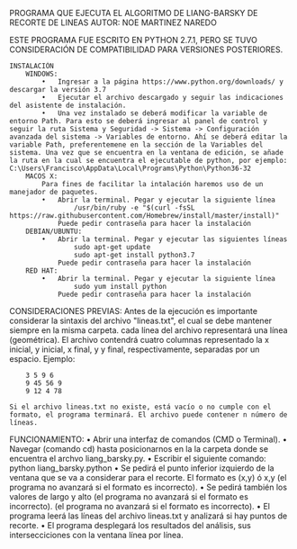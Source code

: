 PROGRAMA QUE EJECUTA EL ALGORITMO DE LIANG-BARSKY DE RECORTE DE LINEAS
AUTOR: NOE MARTINEZ NAREDO

ESTE PROGRAMA FUE ESCRITO EN PYTHON 2.7.1, PERO SE TUVO CONSIDERACIÓN DE COMPATIBILIDAD PARA VERSIONES POSTERIORES.

	INSTALACIÓN
		WINDOWS:
			•	Ingresar a la página https://www.python.org/downloads/ y descargar la versión 3.7
			•	Ejecutar el archivo descargado y seguir las indicaciones del asistente de instalación.
			•	Una vez instalado se deberá modificar la variable de entorno Path. Para esto se deberá ingresar al panel de control y seguir la ruta Sistema y Seguridad -> Sistema -> Configuración avanzada del sistema -> Variables de entorno. Ahí se deberá editar la variable Path, preferentemene en la sección de la Variables del sistema. Una vez que se encuentra en la ventana de edición, se añade la ruta en la cual se encuentra el ejecutable de python, por ejemplo: C:\Users\Francisco\AppData\Local\Programs\Python\Python36-32
		MACOS X:
			Para fines de facilitar la intalación haremos uso de un manejador de paquetes.
			•	Abrir la terminal. Pegar y ejecutar la siguiente línea
					/usr/bin/ruby -e "$(curl -fsSL https://raw.githubusercontent.com/Homebrew/install/master/install)"
				Puede pedir contraseña para hacer la instalación
		DEBIAN/UBUNTU:
			•	Abrir la terminal. Pegar y ejecutar las siguientes líneas
					sudo apt-get update
					sudo apt-get install python3.7
				Puede pedir contraseña para hacer la instalación
		RED HAT:
			•	Abrir la terminal. Pegar y ejecutar la siguiente línea
					sudo yum install python
				Puede pedir contraseña para hacer la instalación

CONSIDERACIONES PREVIAS:
	Antes de la ejecución es importante considerar la sintaxis del archivo "lineas.txt", el cual se debe mantener siempre en la misma carpeta. cada línea del archivo representará una línea (geométrica). El archivo contendrá cuatro columnas representado la x inicial, y inicial, x final, y y final, respectivamente, separadas por un espacio. Ejemplo:

		3 5 9 6
		9 45 56 9
		9 12 4 78

	Si el archivo lineas.txt no existe, está vacío o no cumple con el formato, el programa terminará. El archivo puede contener n número de líneas.

FUNCIONAMIENTO:
	•	Abrir una interfaz de comandos (CMD o Terminal).
	•	Navegar (comando cd) hasta posicionarnos en la la carpeta donde se encuentra el archvo liang_barsky.py.
	•	Escribir el siguiente comando:
			python liang_barsky.python
	•	Se pedirá el punto inferior izquierdo de la ventana que se va a considerar para el recorte. El formato es (x,y) ó x,y (el programa no avanzará si el formato es incorrecto).
	•	Se pedirá también los valores de largo y alto (el programa no avanzará si el formato es incorrecto).
	(el programa no avanzará si el formato es incorrecto).
	•	El programa leerá las líneas del archivo lineas.txt y analizará si hay puntos de recorte.
	•	El programa desplegará los resultados del análisis, sus intersecciciones con la ventana línea por línea.